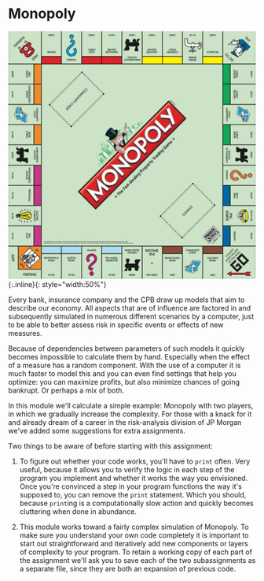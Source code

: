 # Monopoly 

![](MonopolyBordInternationaal.jpg){:.inline}{: style="width:50%"}

Every bank, insurance company and the CPB draw up models that aim to describe our economy. All aspects that are of influence are factored in and subsequently simulated in numerous different scenarios by a computer, just to be able to better assess risk in specific events or effects of new measures.

Because of dependencies between parameters of such models it quickly becomes impossible to calculate them by hand. Especially when the effect of a measure has a random component. With the use of a computer it is much faster to model this and you can even find settings that help you optimize: you can maximize profits, but also minimize chances of going bankrupt. Or perhaps a mix of both.

In this module we'll calculate a simple example: Monopoly with two players, in which we gradually increase the complexity. For those with a knack for it and already dream of a career in the risk-analysis division of JP Morgan we've added some suggestions for extra assignments.

Two things to be aware of before starting with this assignment:

1. To figure out whether your code works, you'll have to `print` often. Very useful, because it allows you to verify the logic in each step of the program you implement and whether it works the way you envisioned. Once you're convinced a step in your program functions the way it's supposed to, you can remove the `print` statement. Which you should, because `print`ing is a computationally slow action and quickly becomes cluttering when done in abundance.

2. This module works toward a fairly complex simulation of Monopoly. To make sure you understand your own code completely it is important to start out straightforward and iteratively add new components or layers of complexity to your program. To retain a working copy of each part of the assignment we'll ask you to save each of the two subassignments as a separate file, since they are both an expansion of previous code.

